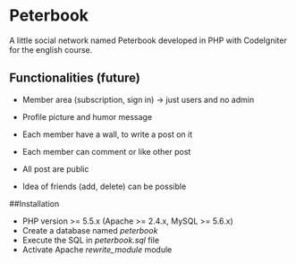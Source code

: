 # Peterbook
A little social network named Peterbook developed in PHP with CodeIgniter for the english course.

## Functionalities (future)
- Member area (subscription, sign in) -> just users and no admin
- Profile picture and humor message
- Each member have a wall, to write a post on it
- Each member can comment or like other post
- All post are public

- Idea of friends (add, delete) can be possible

##Installation
- PHP version >= 5.5.x (Apache >= 2.4.x, MySQL >= 5.6.x)
- Create a database named *peterbook*
- Execute the SQL in *peterbook.sql* file
- Activate Apache *rewrite_module* module
